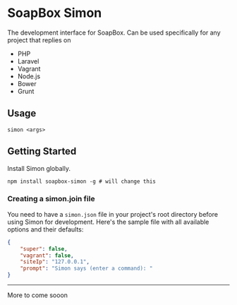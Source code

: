 SoapBox Simon
=====

The development interface for SoapBox. Can be used specifically for any project that replies on

* PHP
* Laravel
* Vagrant
* Node.js
* Bower
* Grunt

## Usage

```
simon <args>
```

## Getting Started

Install Simon globally.

```
npm install soapbox-simon -g # will change this
```

### Creating a simon.join file

You need to have a `simon.json` file in your project's root directory before using Simon for development. Here's the sample file with all available options and their defaults:

```json
{
	"super": false,
	"vagrant": false,
	"siteIp": "127.0.0.1",
	"prompt": "Simon says (enter a command): "
}
```


***
More to come sooon

